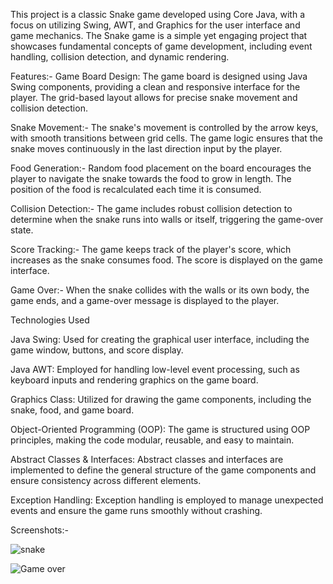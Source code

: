 
This project is a classic Snake game developed using Core Java, with a focus on utilizing Swing, AWT, and Graphics for the user interface and game mechanics. The Snake game is a simple yet engaging project that showcases fundamental concepts of game development, including event handling, collision detection, and dynamic rendering.

Features:- 
Game Board Design: The game board is designed using Java Swing components, providing a clean and responsive interface for the player. The grid-based layout allows for precise snake movement and collision detection.

Snake Movement:- The snake's movement is controlled by the arrow keys, with smooth transitions between grid cells. The game logic ensures that the snake moves continuously in the last direction input by the player.

Food Generation:- Random food placement on the board encourages the player to navigate the snake towards the food to grow in length. The position of the food is recalculated each time it is consumed.

Collision Detection:- The game includes robust collision detection to determine when the snake runs into walls or itself, triggering the game-over state.

Score Tracking:- The game keeps track of the player's score, which increases as the snake consumes food. The score is displayed on the game interface.

Game Over:- When the snake collides with the walls or its own body, the game ends, and a game-over message is displayed to the player.

Technologies Used

Java Swing: Used for creating the graphical user interface, including the game window, buttons, and score display.

Java AWT: Employed for handling low-level event processing, such as keyboard inputs and rendering graphics on the game board.

Graphics Class: Utilized for drawing the game components, including the snake, food, and game board.

Object-Oriented Programming (OOP): The game is structured using OOP principles, making the code modular, reusable, and easy to maintain.

Abstract Classes & Interfaces: Abstract classes and interfaces are implemented to define the general structure of the game components and ensure consistency across different elements.

Exception Handling: Exception handling is employed to manage unexpected events and ensure the game runs smoothly without crashing.

Screenshots:-

![snake](https://github.com/user-attachments/assets/47b06f09-59da-47b6-8927-a01b5761ffa4)

![Game over](https://github.com/user-attachments/assets/12200c94-47f5-4d8c-b565-782032410e63)

